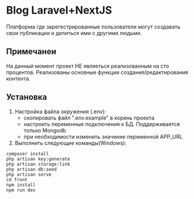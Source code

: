 # Blog Laravel+NextJS
Платформа где зарегестрированные пользователи могут создавать свои публикации и делиться ими с другими людьми. 

## Примечанеи
На данный момент проект НЕ являеться реализованным на сто процентов. Реализованы основные функции создания/редактирования контента.

## Установка
1. Настройка файла окружения (.env):
    - скопировать файл ".env.example" в корень проекта
    - настроить переменные подключения к БД. Поддерживается только Mongodb
    - при необходимости изменить значение переменной APP_URL
2. Выполнить следующие команды(Windows):
```console
composer install
php artisan key:generate
php artisan storage:link
php artisan db:seed
php artisan serve
cd front
npm install
npm run dev
```
